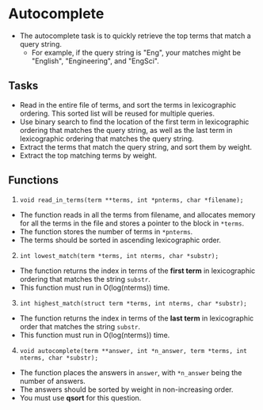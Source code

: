 # Autocomplete
* The autocomplete task is to quickly retrieve the top terms that match a query string.
  * For example, if the query string is "Eng", your matches might be "English", "Engineering", and "EngSci".
## Tasks
* Read in the entire file of terms, and sort the terms in lexicographic ordering. This sorted list will be reused for multiple queries.
* Use binary search to find the location of the first term in lexicographic ordering that matches the query string, as well as the last term in lexicographic ordering that matches the query string.
* Extract the terms that match the query string, and sort them by weight.
* Extract the top matching terms by weight.
## Functions
1. `void read_in_terms(term **terms, int *pnterms, char *filename);`
  * The function reads in all the terms from filename, and allocates memory for all the terms in the file and stores a pointer to the block in `*terms`.
  * The function stores the number of terms in `*pnterms`.
  * The terms should be sorted in ascending lexicographic order.
2. `int lowest_match(term *terms, int nterms, char *substr);`
  * The function returns the index in terms of the **first term** in lexicographic ordering that matches the string `substr`.
  * This function must run in O(log(nterms)) time.
3. `int highest_match(struct term *terms, int nterms, char *substr);`
  * The function returns the index in terms of the **last term** in lexicographic order that matches the string `substr`.
  * This function must run in O(log(nterms)) time.
4. `void autocomplete(term **answer, int *n_answer, term *terms, int nterms, char *substr);`
  * The function places the answers in `answer`, with `*n_answer` being the number of answers.
  * The answers should be sorted by weight in non-increasing order.
  * You must use **qsort** for this question.
